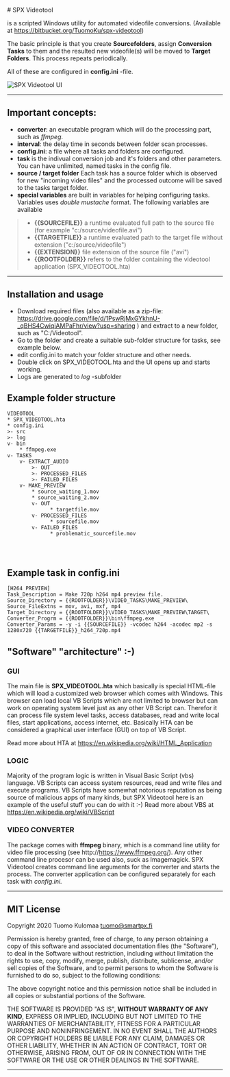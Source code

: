 ﻿﻿﻿﻿﻿﻿﻿# SPX Videotool

is a scripted Windows utility for automated videofile conversions.
(Available at https://bitbucket.org/TuomoKu/spx-videotool)

The basic principle is that you create **Sourcefolders**, assign **Conversion Tasks** to them and the resulted new videofile(s) will be moved to **Target Folders**. This process repeats periodically.

All of these are configured in **config.ini** -file.

![SPX Videotool UI](https://bitbucket.org/TuomoKu/spx-videotool/downloads/SPX_VideotoolUI.png "SPX Videotool UI")



---


## Important concepts:
- **converter**: an executable program which will do the processing part, such as *ffmpeg*.
- **interval**: the delay time in seconds between folder scan processes.
- **config.ini**: a file where all tasks and folders are configured.
- **task** is the indivual conversion job and it's folders and other parameters. You can have unlimited, named tasks in the config file.
- **source / target folder** Each task has a source folder which is observed for new "incoming video files" and the processed outcome will be saved to the tasks target folder.
- **special variables** are built in variables for helping configuring tasks. Variables uses _double mustache_ format. The following variables are available
>- **{{SOURCEFILE}}** a runtime evaluated full path to the source file (for example "c:/source/videofile.avi")
>-  **{{TARGETFILE}}** a runtime evaluated path to the target file without extension ("c:/source/videofile")
>- **{{EXTENSION}}** file extension of the source file ("avi")
>- **{{ROOTFOLDER}}** refers to the folder containing the videotool application (SPX_VIDEOTOOL.hta)

---

## Installation and usage
- Download required files (also available as a zip-file: https://drive.google.com/file/d/1PswRjMxGYkhnU-_qBHS4CwiqiAMPaFhr/view?usp=sharing ) and extract to a new folder, such as "C:/Videotool".
- Go to the folder and create a suitable sub-folder structure for tasks, see example below.
- edit config.ini to match your folder structure and other needs.
- Double click on SPX_VIDEOTOOL.hta and the UI opens up and starts working.
- Logs are generated to _log_ -subfolder


## Example folder structure
```
VIDEOTOOL
* SPX_VIDEOTOOL.hta
* config.ini
>- src
>- log
v- bin
    * ffmpeg.exe
v- TASKS
    v- EXTRACT_AUDIO
        >- OUT
        >- PROCESSED_FILES
        >- FAILED_FILES
    v- MAKE_PREVIEW
        * source_waiting_1.mov
        * source_waiting_2.mov
        v- OUT
              * targetfile.mov
        v- PROCESSED_FILES
              * sourcefile.mov
        v- FAILED_FILES
              * problematic_sourcefile.mov




```

## Example task in config.ini
```
[H264 PREVIEW]
Task_Description = Make 720p h264 mp4 preview file.
Source_Directory = {{ROOTFOLDER}}\VIDEO_TASKS\MAKE_PREVIEW\
Source_FileExtns = mov, avi, mxf, mp4
Target_Directory = {{ROOTFOLDER}}\VIDEO_TASKS\MAKE_PREVIEW\TARGET\
Converter_Progrm = {{ROOTFOLDER}}\bin\ffmpeg.exe
Converter_Params = -y -i {{SOURCEFILE}} -vcodec h264 -acodec mp2 -s 1280x720 {{TARGETFILE}}_h264_720p.mp4
```


## "Software" "architecture" :-)

### GUI
The main file is **SPX_VIDEOTOOL.hta** which basically is special HTML-file which will load a customized web browser which comes with Windows. This browser can load local VB Scripts which are not limited to browser but can work on operating system level just as any other VB Script can. Therefor it can process file system level tasks, access databases, read and write local files, start applications, access internet, etc. Basically HTA can be considered a graphical user interface (GUI) on top of VB Script.

Read more about HTA at https://en.wikipedia.org/wiki/HTML_Application

### LOGIC
Majority of the program logic is written in Visual Basic Script (vbs) language. VB Scripts can access system resources, read and write files and execute programs.  VB Scripts have somewhat notorious reputation as being source of malicious apps of many kinds, but SPX Videotool here is an example of the useful stuff you can do with it :-) Read more about VBS at https://en.wikipedia.org/wiki/VBScript


### VIDEO CONVERTER
The package comes with **ffmpeg** binary, which is a command line utility for video file processing (see http://https://www.ffmpeg.org/). Any other command line procesor can be used also, suck as Imagemagick. SPX Videotool creates command line arguments for the converter and starts the process. 
The converter application can be configured separately for each task with _config.ini._

---

## MIT License
Copyright 2020 Tuomo Kulomaa <tuomo@smartpx.fi>

Permission is hereby granted, free of charge, to any person obtaining a copy of this software and associated documentation files (the "Software"), to deal in the Software without restriction, including without limitation the rights to use, copy, modify, merge, publish, distribute, sublicense, and/or sell copies of the Software, and to permit persons to whom the Software is furnished to do so, subject to the following conditions:

The above copyright notice and this permission notice shall be included in all copies or substantial portions of the Software. 

THE SOFTWARE IS PROVIDED "AS IS", **WITHOUT WARRANTY OF ANY KIND**, EXPRESS OR IMPLIED, INCLUDING BUT NOT LIMITED TO THE WARRANTIES OF  MERCHANTABILITY, FITNESS FOR A PARTICULAR PURPOSE AND NONINFRINGEMENT. IN NO EVENT SHALL THE AUTHORS OR COPYRIGHT HOLDERS BE LIABLE FOR ANY CLAIM, DAMAGES OR OTHER LIABILITY, WHETHER IN AN ACTION OF CONTRACT, TORT OR OTHERWISE, ARISING FROM, OUT OF OR IN CONNECTION WITH THE SOFTWARE OR THE USE OR OTHER DEALINGS IN THE SOFTWARE. 

---

























